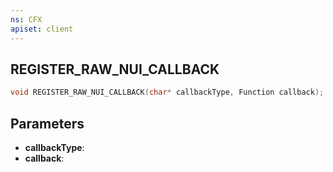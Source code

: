 ```yaml
---
ns: CFX
apiset: client
---
```

## REGISTER_RAW_NUI_CALLBACK

```c
void REGISTER_RAW_NUI_CALLBACK(char* callbackType, Function callback);
```


## Parameters
* **callbackType**: 
* **callback**: 
